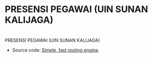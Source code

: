 # PRESENSI PEGAWAI (UIN SUNAN KALIJAGA)
# <p align="center">
  PRESENSI PEGAWAI (UIN SUNAN KALIJAGA)
</p>

- Source code: [Simple, fast routing engine](https://laravel.com/docs/routing).
